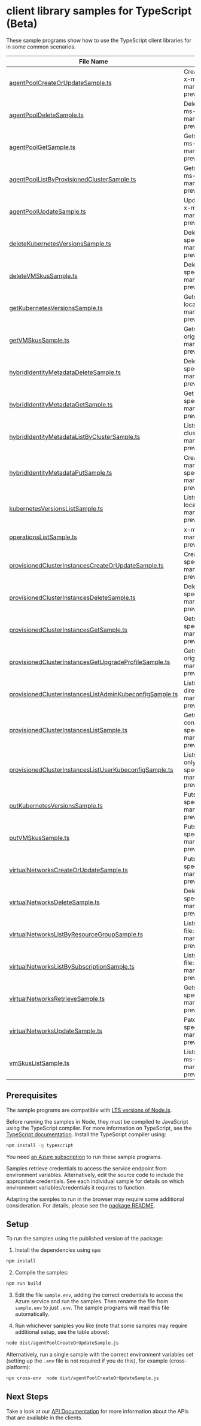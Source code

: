 # client library samples for TypeScript (Beta)

These sample programs show how to use the TypeScript client libraries for in some common scenarios.

| **File Name**                                                                                                   | **Description**                                                                                                                                                                                                                                                                |
| --------------------------------------------------------------------------------------------------------------- | ------------------------------------------------------------------------------------------------------------------------------------------------------------------------------------------------------------------------------------------------------------------------------ |
| [agentPoolCreateOrUpdateSample.ts][agentpoolcreateorupdatesample]                                               | Creates the agent pool in the Hybrid AKS provisioned cluster instance x-ms-original-file: specification/hybridaks/resource-manager/Microsoft.HybridContainerService/preview/2023-11-15-preview/examples/PutAgentPool.json                                                      |
| [agentPoolDeleteSample.ts][agentpooldeletesample]                                                               | Deletes the agent pool in the Hybrid AKS provisioned cluster instance x-ms-original-file: specification/hybridaks/resource-manager/Microsoft.HybridContainerService/preview/2023-11-15-preview/examples/DeleteAgentPool.json                                                   |
| [agentPoolGetSample.ts][agentpoolgetsample]                                                                     | Gets the agent pool in the Hybrid AKS provisioned cluster instance x-ms-original-file: specification/hybridaks/resource-manager/Microsoft.HybridContainerService/preview/2023-11-15-preview/examples/GetAgentPool.json                                                         |
| [agentPoolListByProvisionedClusterSample.ts][agentpoollistbyprovisionedclustersample]                           | Gets the agent pools in the Hybrid AKS provisioned cluster instance x-ms-original-file: specification/hybridaks/resource-manager/Microsoft.HybridContainerService/preview/2023-11-15-preview/examples/ListAgentPoolByProvisionedClusterInstance.json                           |
| [agentPoolUpdateSample.ts][agentpoolupdatesample]                                                               | Updates the agent pool in the Hybrid AKS provisioned cluster instance x-ms-original-file: specification/hybridaks/resource-manager/Microsoft.HybridContainerService/preview/2023-11-15-preview/examples/UpdateAgentPool.json                                                   |
| [deleteKubernetesVersionsSample.ts][deletekubernetesversionssample]                                             | Delete the kubernetes versions resource type x-ms-original-file: specification/hybridaks/resource-manager/Microsoft.HybridContainerService/preview/2023-11-15-preview/examples/DeleteKubernetesVersions.json                                                                   |
| [deleteVMSkusSample.ts][deletevmskussample]                                                                     | Deletes the Vm Sku resource type x-ms-original-file: specification/hybridaks/resource-manager/Microsoft.HybridContainerService/preview/2023-11-15-preview/examples/DeleteVmSkus.json                                                                                           |
| [getKubernetesVersionsSample.ts][getkubernetesversionssample]                                                   | Gets the supported kubernetes versions from the underlying custom location x-ms-original-file: specification/hybridaks/resource-manager/Microsoft.HybridContainerService/preview/2023-11-15-preview/examples/GetKubernetesVersions.json                                        |
| [getVMSkusSample.ts][getvmskussample]                                                                           | Gets the supported VM skus from the underlying custom location x-ms-original-file: specification/hybridaks/resource-manager/Microsoft.HybridContainerService/preview/2023-11-15-preview/examples/GetVmSkus.json                                                                |
| [hybridIdentityMetadataDeleteSample.ts][hybrididentitymetadatadeletesample]                                     | Deletes the hybrid identity metadata proxy resource. x-ms-original-file: specification/hybridaks/resource-manager/Microsoft.HybridContainerService/preview/2023-11-15-preview/examples/DeleteHybridIdentityMetadata.json                                                       |
| [hybridIdentityMetadataGetSample.ts][hybrididentitymetadatagetsample]                                           | Get the hybrid identity metadata proxy resource. x-ms-original-file: specification/hybridaks/resource-manager/Microsoft.HybridContainerService/preview/2023-11-15-preview/examples/GetHybridIdentityMetadata.json                                                              |
| [hybridIdentityMetadataListByClusterSample.ts][hybrididentitymetadatalistbyclustersample]                       | Lists the hybrid identity metadata proxy resource in a provisioned cluster instance. x-ms-original-file: specification/hybridaks/resource-manager/Microsoft.HybridContainerService/preview/2023-11-15-preview/examples/HybridIdentityMetadataListByCluster.json                |
| [hybridIdentityMetadataPutSample.ts][hybrididentitymetadataputsample]                                           | Creates the hybrid identity metadata proxy resource that facilitates the managed identity provisioning. x-ms-original-file: specification/hybridaks/resource-manager/Microsoft.HybridContainerService/preview/2023-11-15-preview/examples/CreateHybridIdentityMetadata.json    |
| [kubernetesVersionsListSample.ts][kubernetesversionslistsample]                                                 | Lists the supported kubernetes versions from the underlying custom location x-ms-original-file: specification/hybridaks/resource-manager/Microsoft.HybridContainerService/preview/2023-11-15-preview/examples/ListKubernetesVersions.json                                      |
| [operationsListSample.ts][operationslistsample]                                                                 | x-ms-original-file: specification/hybridaks/resource-manager/Microsoft.HybridContainerService/preview/2023-11-15-preview/examples/ListOperations.json                                                                                                                          |
| [provisionedClusterInstancesCreateOrUpdateSample.ts][provisionedclusterinstancescreateorupdatesample]           | Creates the Hybrid AKS provisioned cluster instance x-ms-original-file: specification/hybridaks/resource-manager/Microsoft.HybridContainerService/preview/2023-11-15-preview/examples/PutProvisionedClusterInstance.json                                                       |
| [provisionedClusterInstancesDeleteSample.ts][provisionedclusterinstancesdeletesample]                           | Deletes the Hybrid AKS provisioned cluster instance x-ms-original-file: specification/hybridaks/resource-manager/Microsoft.HybridContainerService/preview/2023-11-15-preview/examples/DeleteProvisionedClusterInstance.json                                                    |
| [provisionedClusterInstancesGetSample.ts][provisionedclusterinstancesgetsample]                                 | Gets the Hybrid AKS provisioned cluster instance x-ms-original-file: specification/hybridaks/resource-manager/Microsoft.HybridContainerService/preview/2023-11-15-preview/examples/GetProvisionedClusterInstance.json                                                          |
| [provisionedClusterInstancesGetUpgradeProfileSample.ts][provisionedclusterinstancesgetupgradeprofilesample]     | Gets the upgrade profile of a provisioned cluster instance. x-ms-original-file: specification/hybridaks/resource-manager/Microsoft.HybridContainerService/preview/2023-11-15-preview/examples/ProvisionedClusterInstanceGetUpgradeProfile.json                                 |
| [provisionedClusterInstancesListAdminKubeconfigSample.ts][provisionedclusterinstanceslistadminkubeconfigsample] | Lists the admin credentials of a provisioned cluster instance used only in direct mode. x-ms-original-file: specification/hybridaks/resource-manager/Microsoft.HybridContainerService/preview/2023-11-15-preview/examples/ProvisionedClusterInstanceListAdminKubeconfig.json   |
| [provisionedClusterInstancesListSample.ts][provisionedclusterinstanceslistsample]                               | Gets the Hybrid AKS provisioned cluster instances associated with the connected cluster x-ms-original-file: specification/hybridaks/resource-manager/Microsoft.HybridContainerService/preview/2023-11-15-preview/examples/ListProvisionedClusterInstances.json                 |
| [provisionedClusterInstancesListUserKubeconfigSample.ts][provisionedclusterinstanceslistuserkubeconfigsample]   | Lists the AAD user credentials of a provisioned cluster instance used only in direct mode. x-ms-original-file: specification/hybridaks/resource-manager/Microsoft.HybridContainerService/preview/2023-11-15-preview/examples/ProvisionedClusterInstanceListUserKubeconfig.json |
| [putKubernetesVersionsSample.ts][putkubernetesversionssample]                                                   | Puts the kubernetes version resource type x-ms-original-file: specification/hybridaks/resource-manager/Microsoft.HybridContainerService/preview/2023-11-15-preview/examples/PutKubernetesVersions.json                                                                         |
| [putVMSkusSample.ts][putvmskussample]                                                                           | Puts the VM SKUs resource type x-ms-original-file: specification/hybridaks/resource-manager/Microsoft.HybridContainerService/preview/2023-11-15-preview/examples/PutVmSkus.json                                                                                                |
| [virtualNetworksCreateOrUpdateSample.ts][virtualnetworkscreateorupdatesample]                                   | Puts the Hybrid AKS virtual network x-ms-original-file: specification/hybridaks/resource-manager/Microsoft.HybridContainerService/preview/2023-11-15-preview/examples/PutVirtualNetwork.json                                                                                   |
| [virtualNetworksDeleteSample.ts][virtualnetworksdeletesample]                                                   | Deletes the Hybrid AKS virtual network x-ms-original-file: specification/hybridaks/resource-manager/Microsoft.HybridContainerService/preview/2023-11-15-preview/examples/DeleteVirtualNetwork.json                                                                             |
| [virtualNetworksListByResourceGroupSample.ts][virtualnetworkslistbyresourcegroupsample]                         | Lists the Hybrid AKS virtual networks by resource group x-ms-original-file: specification/hybridaks/resource-manager/Microsoft.HybridContainerService/preview/2023-11-15-preview/examples/ListVirtualNetworkByResourceGroup.json                                               |
| [virtualNetworksListBySubscriptionSample.ts][virtualnetworkslistbysubscriptionsample]                           | Lists the Hybrid AKS virtual networks by subscription x-ms-original-file: specification/hybridaks/resource-manager/Microsoft.HybridContainerService/preview/2023-11-15-preview/examples/ListVirtualNetworkBySubscription.json                                                  |
| [virtualNetworksRetrieveSample.ts][virtualnetworksretrievesample]                                               | Gets the Hybrid AKS virtual network x-ms-original-file: specification/hybridaks/resource-manager/Microsoft.HybridContainerService/preview/2023-11-15-preview/examples/GetVirtualNetwork.json                                                                                   |
| [virtualNetworksUpdateSample.ts][virtualnetworksupdatesample]                                                   | Patches the Hybrid AKS virtual network x-ms-original-file: specification/hybridaks/resource-manager/Microsoft.HybridContainerService/preview/2023-11-15-preview/examples/UpdateVirtualNetwork.json                                                                             |
| [vmSkusListSample.ts][vmskuslistsample]                                                                         | Lists the supported VM SKUs from the underlying custom location x-ms-original-file: specification/hybridaks/resource-manager/Microsoft.HybridContainerService/preview/2023-11-15-preview/examples/ListVmSkus.json                                                              |

## Prerequisites

The sample programs are compatible with [LTS versions of Node.js](https://github.com/nodejs/release#release-schedule).

Before running the samples in Node, they must be compiled to JavaScript using the TypeScript compiler. For more information on TypeScript, see the [TypeScript documentation][typescript]. Install the TypeScript compiler using:

```bash
npm install -g typescript
```

You need [an Azure subscription][freesub] to run these sample programs.

Samples retrieve credentials to access the service endpoint from environment variables. Alternatively, edit the source code to include the appropriate credentials. See each individual sample for details on which environment variables/credentials it requires to function.

Adapting the samples to run in the browser may require some additional consideration. For details, please see the [package README][package].

## Setup

To run the samples using the published version of the package:

1. Install the dependencies using `npm`:

```bash
npm install
```

2. Compile the samples:

```bash
npm run build
```

3. Edit the file `sample.env`, adding the correct credentials to access the Azure service and run the samples. Then rename the file from `sample.env` to just `.env`. The sample programs will read this file automatically.

4. Run whichever samples you like (note that some samples may require additional setup, see the table above):

```bash
node dist/agentPoolCreateOrUpdateSample.js
```

Alternatively, run a single sample with the correct environment variables set (setting up the `.env` file is not required if you do this), for example (cross-platform):

```bash
npx cross-env  node dist/agentPoolCreateOrUpdateSample.js
```

## Next Steps

Take a look at our [API Documentation][apiref] for more information about the APIs that are available in the clients.

[agentpoolcreateorupdatesample]: https://github.com/Azure/azure-sdk-for-js/blob/main/sdk/hybridcontainerservice/arm-hybridcontainerservice/samples/v1-beta/typescript/src/agentPoolCreateOrUpdateSample.ts
[agentpooldeletesample]: https://github.com/Azure/azure-sdk-for-js/blob/main/sdk/hybridcontainerservice/arm-hybridcontainerservice/samples/v1-beta/typescript/src/agentPoolDeleteSample.ts
[agentpoolgetsample]: https://github.com/Azure/azure-sdk-for-js/blob/main/sdk/hybridcontainerservice/arm-hybridcontainerservice/samples/v1-beta/typescript/src/agentPoolGetSample.ts
[agentpoollistbyprovisionedclustersample]: https://github.com/Azure/azure-sdk-for-js/blob/main/sdk/hybridcontainerservice/arm-hybridcontainerservice/samples/v1-beta/typescript/src/agentPoolListByProvisionedClusterSample.ts
[agentpoolupdatesample]: https://github.com/Azure/azure-sdk-for-js/blob/main/sdk/hybridcontainerservice/arm-hybridcontainerservice/samples/v1-beta/typescript/src/agentPoolUpdateSample.ts
[deletekubernetesversionssample]: https://github.com/Azure/azure-sdk-for-js/blob/main/sdk/hybridcontainerservice/arm-hybridcontainerservice/samples/v1-beta/typescript/src/deleteKubernetesVersionsSample.ts
[deletevmskussample]: https://github.com/Azure/azure-sdk-for-js/blob/main/sdk/hybridcontainerservice/arm-hybridcontainerservice/samples/v1-beta/typescript/src/deleteVMSkusSample.ts
[getkubernetesversionssample]: https://github.com/Azure/azure-sdk-for-js/blob/main/sdk/hybridcontainerservice/arm-hybridcontainerservice/samples/v1-beta/typescript/src/getKubernetesVersionsSample.ts
[getvmskussample]: https://github.com/Azure/azure-sdk-for-js/blob/main/sdk/hybridcontainerservice/arm-hybridcontainerservice/samples/v1-beta/typescript/src/getVMSkusSample.ts
[hybrididentitymetadatadeletesample]: https://github.com/Azure/azure-sdk-for-js/blob/main/sdk/hybridcontainerservice/arm-hybridcontainerservice/samples/v1-beta/typescript/src/hybridIdentityMetadataDeleteSample.ts
[hybrididentitymetadatagetsample]: https://github.com/Azure/azure-sdk-for-js/blob/main/sdk/hybridcontainerservice/arm-hybridcontainerservice/samples/v1-beta/typescript/src/hybridIdentityMetadataGetSample.ts
[hybrididentitymetadatalistbyclustersample]: https://github.com/Azure/azure-sdk-for-js/blob/main/sdk/hybridcontainerservice/arm-hybridcontainerservice/samples/v1-beta/typescript/src/hybridIdentityMetadataListByClusterSample.ts
[hybrididentitymetadataputsample]: https://github.com/Azure/azure-sdk-for-js/blob/main/sdk/hybridcontainerservice/arm-hybridcontainerservice/samples/v1-beta/typescript/src/hybridIdentityMetadataPutSample.ts
[kubernetesversionslistsample]: https://github.com/Azure/azure-sdk-for-js/blob/main/sdk/hybridcontainerservice/arm-hybridcontainerservice/samples/v1-beta/typescript/src/kubernetesVersionsListSample.ts
[operationslistsample]: https://github.com/Azure/azure-sdk-for-js/blob/main/sdk/hybridcontainerservice/arm-hybridcontainerservice/samples/v1-beta/typescript/src/operationsListSample.ts
[provisionedclusterinstancescreateorupdatesample]: https://github.com/Azure/azure-sdk-for-js/blob/main/sdk/hybridcontainerservice/arm-hybridcontainerservice/samples/v1-beta/typescript/src/provisionedClusterInstancesCreateOrUpdateSample.ts
[provisionedclusterinstancesdeletesample]: https://github.com/Azure/azure-sdk-for-js/blob/main/sdk/hybridcontainerservice/arm-hybridcontainerservice/samples/v1-beta/typescript/src/provisionedClusterInstancesDeleteSample.ts
[provisionedclusterinstancesgetsample]: https://github.com/Azure/azure-sdk-for-js/blob/main/sdk/hybridcontainerservice/arm-hybridcontainerservice/samples/v1-beta/typescript/src/provisionedClusterInstancesGetSample.ts
[provisionedclusterinstancesgetupgradeprofilesample]: https://github.com/Azure/azure-sdk-for-js/blob/main/sdk/hybridcontainerservice/arm-hybridcontainerservice/samples/v1-beta/typescript/src/provisionedClusterInstancesGetUpgradeProfileSample.ts
[provisionedclusterinstanceslistadminkubeconfigsample]: https://github.com/Azure/azure-sdk-for-js/blob/main/sdk/hybridcontainerservice/arm-hybridcontainerservice/samples/v1-beta/typescript/src/provisionedClusterInstancesListAdminKubeconfigSample.ts
[provisionedclusterinstanceslistsample]: https://github.com/Azure/azure-sdk-for-js/blob/main/sdk/hybridcontainerservice/arm-hybridcontainerservice/samples/v1-beta/typescript/src/provisionedClusterInstancesListSample.ts
[provisionedclusterinstanceslistuserkubeconfigsample]: https://github.com/Azure/azure-sdk-for-js/blob/main/sdk/hybridcontainerservice/arm-hybridcontainerservice/samples/v1-beta/typescript/src/provisionedClusterInstancesListUserKubeconfigSample.ts
[putkubernetesversionssample]: https://github.com/Azure/azure-sdk-for-js/blob/main/sdk/hybridcontainerservice/arm-hybridcontainerservice/samples/v1-beta/typescript/src/putKubernetesVersionsSample.ts
[putvmskussample]: https://github.com/Azure/azure-sdk-for-js/blob/main/sdk/hybridcontainerservice/arm-hybridcontainerservice/samples/v1-beta/typescript/src/putVMSkusSample.ts
[virtualnetworkscreateorupdatesample]: https://github.com/Azure/azure-sdk-for-js/blob/main/sdk/hybridcontainerservice/arm-hybridcontainerservice/samples/v1-beta/typescript/src/virtualNetworksCreateOrUpdateSample.ts
[virtualnetworksdeletesample]: https://github.com/Azure/azure-sdk-for-js/blob/main/sdk/hybridcontainerservice/arm-hybridcontainerservice/samples/v1-beta/typescript/src/virtualNetworksDeleteSample.ts
[virtualnetworkslistbyresourcegroupsample]: https://github.com/Azure/azure-sdk-for-js/blob/main/sdk/hybridcontainerservice/arm-hybridcontainerservice/samples/v1-beta/typescript/src/virtualNetworksListByResourceGroupSample.ts
[virtualnetworkslistbysubscriptionsample]: https://github.com/Azure/azure-sdk-for-js/blob/main/sdk/hybridcontainerservice/arm-hybridcontainerservice/samples/v1-beta/typescript/src/virtualNetworksListBySubscriptionSample.ts
[virtualnetworksretrievesample]: https://github.com/Azure/azure-sdk-for-js/blob/main/sdk/hybridcontainerservice/arm-hybridcontainerservice/samples/v1-beta/typescript/src/virtualNetworksRetrieveSample.ts
[virtualnetworksupdatesample]: https://github.com/Azure/azure-sdk-for-js/blob/main/sdk/hybridcontainerservice/arm-hybridcontainerservice/samples/v1-beta/typescript/src/virtualNetworksUpdateSample.ts
[vmskuslistsample]: https://github.com/Azure/azure-sdk-for-js/blob/main/sdk/hybridcontainerservice/arm-hybridcontainerservice/samples/v1-beta/typescript/src/vmSkusListSample.ts
[apiref]: https://docs.microsoft.com/javascript/api/@azure/arm-hybridcontainerservice?view=azure-node-preview
[freesub]: https://azure.microsoft.com/free/
[package]: https://github.com/Azure/azure-sdk-for-js/tree/main/sdk/hybridcontainerservice/arm-hybridcontainerservice/README.md
[typescript]: https://www.typescriptlang.org/docs/home.html
